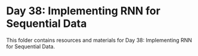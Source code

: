 # Day 38: Implementing RNN for Sequential Data

This folder contains resources and materials for Day 38: Implementing RNN for Sequential Data.